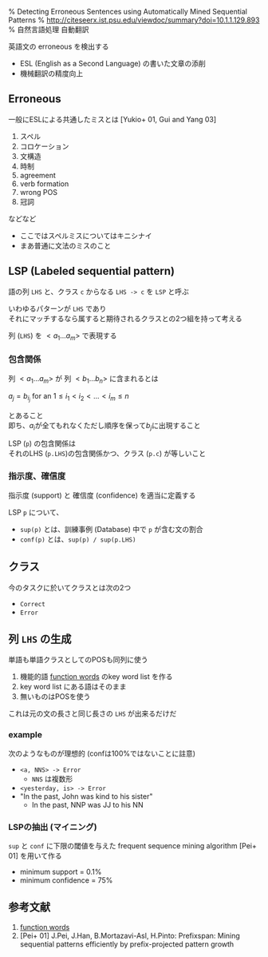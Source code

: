 % Detecting Erroneous Sentences using Automatically Mined Sequential Patterns
% http://citeseerx.ist.psu.edu/viewdoc/summary?doi=10.1.1.129.893
% 自然言語処理 自動翻訳

英語文の erroneous を検出する

- ESL (English as a Second Language) の書いた文章の添削
- 機械翻訳の精度向上

## Erroneous

一般にESLによる共通したミスとは
[Yukio+ 01, Gui and Yang 03]

1. スペル
1. コロケーション
1. 文構造
1. 時制
1. agreement
1. verb formation
1. wrong POS
1. 冠詞

などなど

- ここではスペルミスについてはキニシナイ
- まあ普通に文法のミスのこと

## LSP (Labeled sequential pattern)

語の列 `LHS` と、クラス `c` からなる
`LHS -> c` を `LSP` と呼ぶ  

いわゆるパターンが `LHS` であり  
それにマッチするなら属すると期待されるクラスとの2つ組を持って考える

列 (`LHS`) を $<a_1 ... a_m>$ で表現する

### 包含関係

列 $<a_1 ... a_m>$ が
列 $<b_1 ... b_n>$ に含まれるとは

$a_j = b_{i_j}$ for an $1 \leq i_1 < i_2 < ... < i_m \leq n$

とあること  
即ち、$a_i$が全てもれなくただし順序を保って$b_j$に出現すること

LSP (`p`) の包含関係は  
それのLHS (`p.LHS`)の包含関係かつ、クラス (`p.c`) が等しいこと

### 指示度、確信度

指示度 (support) と 確信度 (confidence) を適当に定義する

LSP `p` について、

- `sup(p)` とは、訓練事例 (Database) 中で `p` が含む文の割合
- `conf(p)` とは、`sup(p) / sup(p.LHS)`

## クラス

今のタスクに於いてクラスとは次の2つ

- `Correct`
- `Error`

## 列 `LHS` の生成

単語も単語クラスとしてのPOSも同列に使う

1. 機能的語 [function words](https://web.archive.org/web/20020828162751/http://www.marlodge.supanet.com/museum/funcword.html) 
のkey word list を作る
1. key word list にある語はそのまま
1. 無いものはPOSを使う

これは元の文の長さと同じ長さの `LHS` が出来るだけだ

### example

次のようなものが理想的 (confは100%ではないことに註意)

- `<a, NNS> -> Error`
    - `NNS` は複数形
- `<yesterday, is> -> Error`
- "In the past, John was kind to his sister"
    - In the past, NNP was JJ to his NN

### LSPの抽出 (マイニング)

`sup` と `conf` に下限の閾値を与えた
frequent sequence mining algorithm [Pei+ 01]
を用いて作る

- minimum support = 0.1%
- minimum confidence = 75%


## 参考文献

1. [function words](https://web.archive.org/web/20020828162751/http://www.marlodge.supanet.com/museum/funcword.html) 
1. [Pei+ 01] J.Pei, J.Han, B.Mortazavi-Asl, H.Pinto: Prefixspan: Mining sequential patterns efficiently by prefix-projected pattern growth
